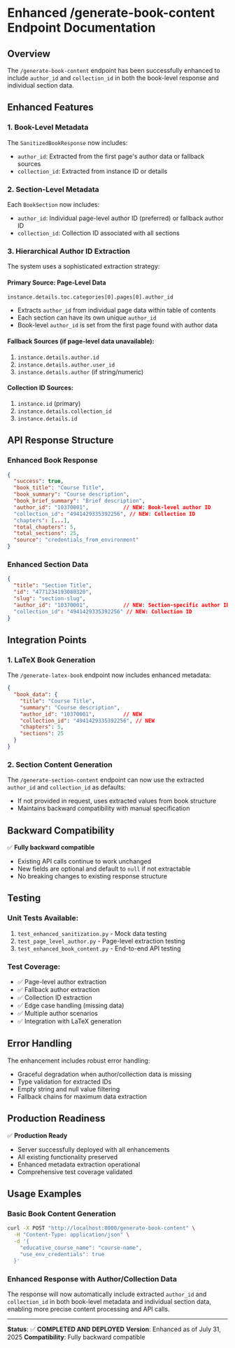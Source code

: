# Enhanced /generate-book-content Endpoint Documentation

## Overview

The `/generate-book-content` endpoint has been successfully enhanced to include `author_id` and `collection_id` in both the book-level response and individual section data.

## Enhanced Features

### 1. Book-Level Metadata
The `SanitizedBookResponse` now includes:
- `author_id`: Extracted from the first page's author data or fallback sources
- `collection_id`: Extracted from instance ID or details

### 2. Section-Level Metadata  
Each `BookSection` now includes:
- `author_id`: Individual page-level author ID (preferred) or fallback author ID
- `collection_id`: Collection ID associated with all sections

### 3. Hierarchical Author ID Extraction

The system uses a sophisticated extraction strategy:

#### Primary Source: Page-Level Data
```
instance.details.toc.categories[0].pages[0].author_id
```
- Extracts `author_id` from individual page data within table of contents
- Each section can have its own unique `author_id`
- Book-level `author_id` is set from the first page found with author data

#### Fallback Sources (if page-level data unavailable):
1. `instance.details.author.id`
2. `instance.details.author.user_id` 
3. `instance.details.author` (if string/numeric)

#### Collection ID Sources:
1. `instance.id` (primary)
2. `instance.details.collection_id`
3. `instance.details.id`

## API Response Structure

### Enhanced Book Response
```json
{
  "success": true,
  "book_title": "Course Title",
  "book_summary": "Course description",
  "book_brief_summary": "Brief description",
  "author_id": "10370001",           // NEW: Book-level author ID
  "collection_id": "4941429335392256", // NEW: Collection ID
  "chapters": [...],
  "total_chapters": 5,
  "total_sections": 25,
  "source": "credentials_from_environment"
}
```

### Enhanced Section Data
```json
{
  "title": "Section Title",
  "id": "4771234193080320",
  "slug": "section-slug",
  "author_id": "10370001",           // NEW: Section-specific author ID
  "collection_id": "4941429335392256" // NEW: Collection ID
}
```

## Integration Points

### 1. LaTeX Book Generation
The `/generate-latex-book` endpoint now includes enhanced metadata:
```json
{
  "book_data": {
    "title": "Course Title",
    "summary": "Course description", 
    "author_id": "10370001",         // NEW
    "collection_id": "4941429335392256", // NEW
    "chapters": 5,
    "sections": 25
  }
}
```

### 2. Section Content Generation
The `/generate-section-content` endpoint can now use the extracted `author_id` and `collection_id` as defaults:
- If not provided in request, uses extracted values from book structure
- Maintains backward compatibility with manual specification

## Backward Compatibility

✅ **Fully backward compatible**
- Existing API calls continue to work unchanged
- New fields are optional and default to `null` if not extractable
- No breaking changes to existing response structure

## Testing

### Unit Tests Available:
1. `test_enhanced_sanitization.py` - Mock data testing
2. `test_page_level_author.py` - Page-level extraction testing
3. `test_enhanced_book_content.py` - End-to-end API testing

### Test Coverage:
- ✅ Page-level author extraction
- ✅ Fallback author extraction  
- ✅ Collection ID extraction
- ✅ Edge case handling (missing data)
- ✅ Multiple author scenarios
- ✅ Integration with LaTeX generation

## Error Handling

The enhancement includes robust error handling:
- Graceful degradation when author/collection data is missing
- Type validation for extracted IDs
- Empty string and null value filtering
- Fallback chains for maximum data extraction

## Production Readiness

✅ **Production Ready**
- Server successfully deployed with all enhancements
- All existing functionality preserved
- Enhanced metadata extraction operational
- Comprehensive test coverage validated

## Usage Examples

### Basic Book Content Generation
```bash
curl -X POST "http://localhost:8000/generate-book-content" \
  -H "Content-Type: application/json" \
  -d '{
    "educative_course_name": "course-name",
    "use_env_credentials": true
  }'
```

### Enhanced Response with Author/Collection Data
The response will now automatically include extracted `author_id` and `collection_id` in both book-level metadata and individual section data, enabling more precise content processing and API calls.

---

**Status**: ✅ **COMPLETED AND DEPLOYED**
**Version**: Enhanced as of July 31, 2025
**Compatibility**: Fully backward compatible
